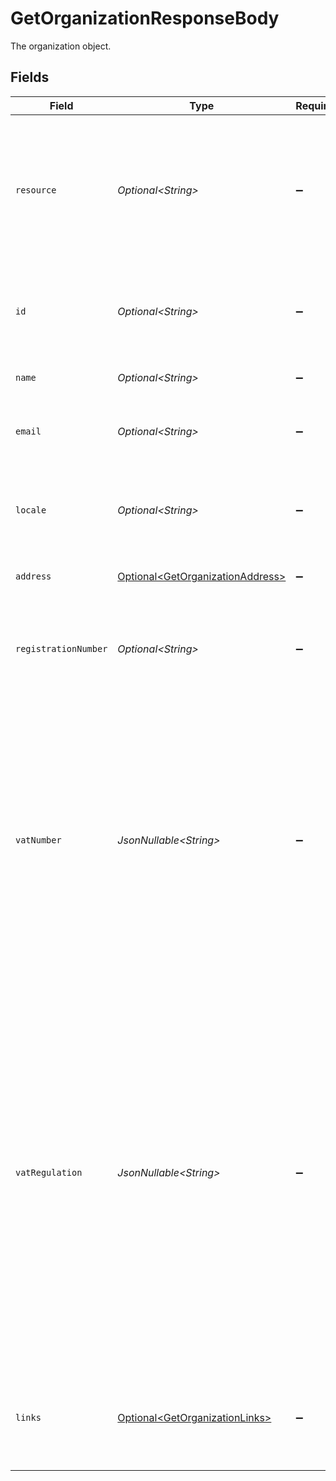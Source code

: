 # GetOrganizationResponseBody

The organization object.


## Fields

| Field                                                                                                                                                                                                                                                                                           | Type                                                                                                                                                                                                                                                                                            | Required                                                                                                                                                                                                                                                                                        | Description                                                                                                                                                                                                                                                                                     |
| ----------------------------------------------------------------------------------------------------------------------------------------------------------------------------------------------------------------------------------------------------------------------------------------------- | ----------------------------------------------------------------------------------------------------------------------------------------------------------------------------------------------------------------------------------------------------------------------------------------------- | ----------------------------------------------------------------------------------------------------------------------------------------------------------------------------------------------------------------------------------------------------------------------------------------------- | ----------------------------------------------------------------------------------------------------------------------------------------------------------------------------------------------------------------------------------------------------------------------------------------------- |
| `resource`                                                                                                                                                                                                                                                                                      | *Optional\<String>*                                                                                                                                                                                                                                                                             | :heavy_minus_sign:                                                                                                                                                                                                                                                                              | Indicates the response contains an organization object. Will always contain the string `organization` for this resource type.                                                                                                                                                                   |
| `id`                                                                                                                                                                                                                                                                                            | *Optional\<String>*                                                                                                                                                                                                                                                                             | :heavy_minus_sign:                                                                                                                                                                                                                                                                              | The identifier uniquely referring to this organization. Example: `org_12345678`.                                                                                                                                                                                                                |
| `name`                                                                                                                                                                                                                                                                                          | *Optional\<String>*                                                                                                                                                                                                                                                                             | :heavy_minus_sign:                                                                                                                                                                                                                                                                              | The name of the organization.                                                                                                                                                                                                                                                                   |
| `email`                                                                                                                                                                                                                                                                                         | *Optional\<String>*                                                                                                                                                                                                                                                                             | :heavy_minus_sign:                                                                                                                                                                                                                                                                              | The email address associated with the organization.                                                                                                                                                                                                                                             |
| `locale`                                                                                                                                                                                                                                                                                        | *Optional\<String>*                                                                                                                                                                                                                                                                             | :heavy_minus_sign:                                                                                                                                                                                                                                                                              | The preferred locale of the merchant, as set in their Mollie dashboard.                                                                                                                                                                                                                         |
| `address`                                                                                                                                                                                                                                                                                       | [Optional\<GetOrganizationAddress>](../../models/operations/GetOrganizationAddress.md)                                                                                                                                                                                                          | :heavy_minus_sign:                                                                                                                                                                                                                                                                              | The address of the organization.                                                                                                                                                                                                                                                                |
| `registrationNumber`                                                                                                                                                                                                                                                                            | *Optional\<String>*                                                                                                                                                                                                                                                                             | :heavy_minus_sign:                                                                                                                                                                                                                                                                              | The registration number of the organization at their local chamber of commerce.                                                                                                                                                                                                                 |
| `vatNumber`                                                                                                                                                                                                                                                                                     | *JsonNullable\<String>*                                                                                                                                                                                                                                                                         | :heavy_minus_sign:                                                                                                                                                                                                                                                                              | The VAT number of the organization, if based in the European Union or in The United Kingdom. VAT numbers are verified against the international registry *VIES*.<br/><br/>The field is not present for merchants residing in other countries.                                                   |
| `vatRegulation`                                                                                                                                                                                                                                                                                 | *JsonNullable\<String>*                                                                                                                                                                                                                                                                         | :heavy_minus_sign:                                                                                                                                                                                                                                                                              | Mollie applies Dutch VAT for merchants based in The Netherlands, British VAT for merchants based in The United Kingdom, and shifted VAT for merchants in the European Union.<br/><br/>The field is not present for merchants residing in other countries.<br/><br/>Possible values: `dutch` `british` `shifted` |
| `links`                                                                                                                                                                                                                                                                                         | [Optional\<GetOrganizationLinks>](../../models/operations/GetOrganizationLinks.md)                                                                                                                                                                                                              | :heavy_minus_sign:                                                                                                                                                                                                                                                                              | An object with several relevant URLs. Every URL object will contain an `href` and a `type` field.                                                                                                                                                                                               |